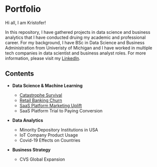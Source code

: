 # Portfolio
Hi all, I am Kristofer!

In this repository, I have gathered projects in data science and business analytics that I have conducted druing my academic and professional career. For my background, I have BSc in Data Science and Business Administration from Univeristy of Michigan and I have worked in multiple tech companies in data scientist and business analyst roles. For more information, please visit my [LinkedIn](https://www.linkedin.com/in/kristofer-siimar-b87035173/). 

## Contents
* **Data Science & Machine Learning**
  * [Catastrophe Survival](https://github.com/kristofersiimar/portfolio/tree/main/Catastrophe%20Survivals)
  * [Retail Banking Churn](https://github.com/kristofersiimar/portfolio/tree/main/Retail%20Banking%20Churn)
  * [SaaS Platform Marketing Uplift](https://github.com/kristofersiimar/portfolio/tree/main/SaaS%20Platform%20Marketing%20Uplift)
  * SaaS Platform Trial to Paying Conversion

* **Data Analytics**
  * Minority Depository Institutions in USA
  * IoT Company Product Usage 
  * Covid-19 Effects on Countries 

* **Business Strategy**
  *  CVS Global Expansion 
